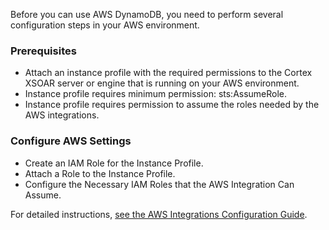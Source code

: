 Before you can use AWS DynamoDB, you need to perform several configuration steps in your AWS environment.

### Prerequisites
- Attach an instance profile with the required permissions to the Cortex XSOAR server or engine that is running 
on your AWS environment.
- Instance profile requires minimum permission: sts:AssumeRole.
- Instance profile requires permission to assume the roles needed by the AWS integrations.

### Configure AWS Settings
- Create an IAM Role for the Instance Profile.
- Attach a Role to the Instance Profile.
- Configure the Necessary IAM Roles that the AWS Integration Can Assume.

For detailed instructions, [see the AWS Integrations Configuration Guide](https://xsoar.pan.dev/docs/reference/articles/aws-integrations---authentication).
